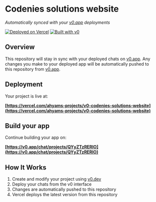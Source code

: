# Codenies solutions website

*Automatically synced with your [v0.app](https://v0.app) deployments*

[![Deployed on Vercel](https://img.shields.io/badge/Deployed%20on-Vercel-black?style=for-the-badge&logo=vercel)](https://vercel.com/ahyams-projects/v0-codenies-solutions-website)
[![Built with v0](https://img.shields.io/badge/Built%20with-v0.app-black?style=for-the-badge)](https://v0.app/chat/projects/QYyZTzRERlO)

## Overview

This repository will stay in sync with your deployed chats on [v0.app](https://v0.app).
Any changes you make to your deployed app will be automatically pushed to this repository from [v0.app](https://v0.app).

## Deployment

Your project is live at:

**[https://vercel.com/ahyams-projects/v0-codenies-solutions-website](https://vercel.com/ahyams-projects/v0-codenies-solutions-website)**

## Build your app

Continue building your app on:

**[https://v0.app/chat/projects/QYyZTzRERlO](https://v0.app/chat/projects/QYyZTzRERlO)**

## How It Works

1. Create and modify your project using [v0.dev](https://v0.dev)
2. Deploy your chats from the v0 interface
3. Changes are automatically pushed to this repository
4. Vercel deploys the latest version from this repository
